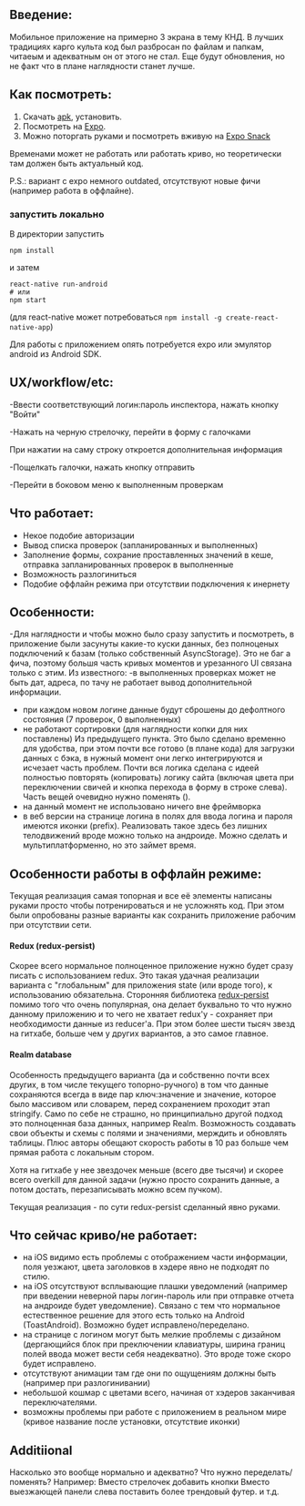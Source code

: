 ## Введение:
Мобильное приложение на примерно 3 экрана в тему КНД.
В лучших традициях карго культа код был разбросан по файлам и папкам, читаеым и адекватным он от этого не стал. Еще будут обновления, но не факт что в плане наглядности станет лучше.

## Как посмотреть:
1) Скачать [apk](), установить. 
2) Посмотреть на [Expo](https://expo.io/@dtsvetkov/knd-react-native). 
3) Можно поторгать руками и посмотреть вживую на [Expo Snack](https://snack.expo.io/@dtsvetkov/knd-react-native-snack)

Временами может не работать или работать криво, но теоретически там должен быть актуальный код.

P.S.: вариант с expo немного outdated, отсутствуют новые фичи (например работа в оффлайне).
### запустить локально

В директории запустить

```
npm install
```

и затем

```
react-native run-android
# или
npm start
```
(для react-native может потребоваться `npm install -g create-react-native-app`)

Для работы с приложением опять потребуется expo или эмулятор android из Android SDK.

## UX/workflow/etc:
-Ввести соответствующий логин:пароль инспектора, нажать кнопку "Войти"

-Нажать на черную стрелочку, перейти в форму с галочками

При нажатии на саму строку откроется дополнительная информация

-Пощелкать галочки, нажать кнопку отправить

-Перейти в боковом меню к выполненным проверкам


## Что работает:
- Некое подобие авторизации
- Вывод списка проверок (запланированных и выполненных)
- Заполнение формы, сохрание проставленных значений в кеше, отправка запланированных проверок в выполненные
- Возможность разлогиниться
- Подобие оффлайн режима при отсутствии подключения к инернету

## Особенности:
-Для наглядности и чтобы можно было сразу запустить и посмотреть, в приложение были засунуты какие-то куски данных, без полноценых подключений к базам (только собственный AsyncStorage). Это не баг а фича, поэтому большя часть кривых моментов и урезанного UI связана только с этим.
Из известного:
-в выполненных проверках может не быть дат, адреса, по тачу не работает вывод дополнительной информации.
- при каждом новом логине данные будут сброшены до дефолтного состояния (7 проверок, 0 выполненных)
- не работают сортировки (для наглядности копки для них поставлены)
Из предыдущего пункта. Это было сделано временно для удобства, при этом почти все готово (в плане кода) для загрузки данных с бэка, в нужный момент они легко интегрируются и исчезает часть проблем. 
Почти вся логика сделана с идеей полностью повторять (копировать) логику сайта (включая цвета при переключении свичей и кнопка перехода в форму в строке слева). Часть вещей очевидно нужно поменять (). 
- на данный момент не использовано ничего вне фреймворка
- в веб версии на странице логина в полях для ввода логина и пароля имеются иконки (prefix). Реализовать такое здесь без лишних телодвижений вроде можно только на андроиде. Можно сделать и мультиплатформенно, но это займет время. 

## Особенности работы в оффлайн режиме:
Текущая реализация самая топорная и все её элементы написаны руками просто чтобы потренироваться и не усложнять код. 
При этом были опробованы разные варианты как сохранить приложение рабочим при отсутствии сети.

#### Redux (redux-persist)
Скорее всего нормальное полноценное приложение нужно будет сразу писать с использованием redux. Это такая удачная реализации 
варианта с "глобальным" для приложения state (или вроде того), к использованию обязательна. 
Сторонняя библиотека [redux-persist](https://github.com/rt2zz/redux-persist#basic-usage) помимо того что очень популярная, 
она делает буквально то что нужно данному приложению и то чего не хватает redux'у - сохраняет при необходимости 
данные из reducer'a. При этом более шести тысяч звезд на гитхабе, больше чем у других вариантов, а это самое главное.

#### Realm database
Особенность предыдущего варианта (да и собственно почти всех других, в том числе текущего топорно-ручного) в том что 
данные сохраняются всегда в виде пар ключ:значение и значение, которое было массивом или словарем, перед сохранением
проходит этап stringify. Само по себе не страшно, но принципиально другой подход это полноценная база данных,
например Realm. Возможность создавать свои объекты и схемы с полями и значениями, мерждить и обновлять таблицы.
Плюс авторы обещают скорость работы в 10 раз больше чем прямая работа с локальным стором.

Хотя на гитхабе у нее звездочек меньше (всего две тысячи) и скорее всего overkill для данной задачи (нужно просто 
сохранить данные, а потом достать, перезаписывать можно всем пучком).

Текущая реализация - по сути redux-persist сделанный явно руками.


## Что сейчас криво/не работает:
- на iOS видимо есть проблемы с отображением части информации, поля уезжают, цвета заголовков в хэдере явно не подходят по стилю.
- на iOS отсутствуют всплывающие плашки уведомлений (например при введении неверной пары логин-пароль или при отправке отчета на андроиде будет уведомление). Связано с тем что нормальное естественное решение для этого есть только на Android (ToastAndroid). Возможно будет исправлено/переделано.
- на странице с логином могут быть мелкие проблемы с дизайном (дергающийся блок при преключении клавиатуры, ширина границ полей ввода может вести себя неадекватно). Это вроде тоже скоро будет исправлено. 
- отсутствуют анимации там где они по ощущениям должны быть (например при разлогинивании)
- небольшой кошмар с цветами всего, начиная от хэдеров заканчивая переключателями.
- возможны проблемы при работе с приложением в реальном мире (кривое название после установки, отсутствие иконки)




## Additiional
Насколько это вообще нормально и адекватно? 
Что нужно переделать/поменять?
Например:
Вместо стрелочек добавить кнопки
Вместо выезжающей панели слева поставить более трендовый футер.
и т.д.
